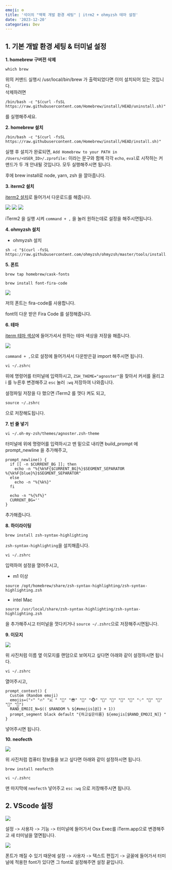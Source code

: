 ```yaml
---
emoji: ⚙️
title: '석이의 "맥북 개발 환경 세팅" | itrm2 + ohmyzsh 테마 설정'
date: '2023-12-20'
categories: Dev
---
```


## 1. 기본 개발 환경 세팅 & 터미널 설정

**1. homebrew 구버전 삭제**

```
which brew
```

위의 커맨드 실행시 /usr/local/bin/brew 가 출력되었다면 이미 설치되어 있는 것입니다.  
삭제하려면

```
/bin/bash -c "$(curl -fsSL https://raw.githubusercontent.com/Homebrew/install/HEAD/uninstall.sh)"
```

를 실행해주세요.

**2. homebrew 설치**

```
/bin/bash -c "$(curl -fsSL https://raw.githubusercontent.com/Homebrew/install/HEAD/install.sh)"
```

실행 후 설치가 완료되면, `Add Homebrew to your PATH in /Users/<USER_ID>/.zprofile:` 이라는 문구와 함께 각각 `echo`, `eval`로 시작하는 커맨드가 두 개 안내될 것입니다. 모두 실행해주시면 됩니다.

후에 brew install로 node, yarn, zsh 을 깔아줍니다.

**3. iterm2 설치**

[iterm2 설치](https://iterm2.com/)로 들어가서 다운로드를 해줍니다.

![](01.png)
![](02.png)
![](03.png)

iTerm2 을 실행 시켜 `command + ,` 을 눌러 원하는데로 설정을 해주시면됩니다.

**4. ohmyzsh 설치**

- ohmyzsh 설치

```
sh -c "$(curl -fsSL https://raw.githubusercontent.com/ohmyzsh/ohmyzsh/master/tools/install.sh)"
```

**5. 폰트**

```
brew tap homebrew/cask-fonts
```

```
brew install font-fira-code
```

![](04.png)

저의 폰트는 fira-code를 사용합니다.

font의 다운 받은 Fira Code 를 설정해줍니다.

**6. 테마**

[iterm 테마 색상](https://iterm2colorschemes.com/)에 들어가셔서 원하는 테마 색상을 저장을 해줍니다.

![](05.png)

`command + ,`으로 설정에 들어가셔서 다운받은걸 import 해주시면 됩니다.

```
vi ~/.zshrc
```

위에 명령어를 터미널에 입력하시고, `ZSH_THEME="agnoster"`을 찾아서 커서를 올리고 i 를 누른후 변경해주고 `esc` 눌러 `:wq` 저장하여 나와줍니다.

설정파일 저장을 다 했으면 iTerm2 를 껏다 켜도 되고,

```
source ~/.zshrc
```

으로 저장해도됩니다.

**7. 빈 줄 넣기**

```
vi ~/.oh-my-zsh/themes/agnoster.zsh-theme
```

터미널에 위에 명령어를 입력하시고 맨 밑으로 내리면 build_prompt 에 prompt_newline 을 추가해주고,

```
prompt_newline() {
  if [[ -n $CURRENT_BG ]]; then
    echo -n "%{%k%F{$CURRENT_BG}%}$SEGMENT_SEPARATOR
%{%k%F{blue}%}$SEGMENT_SEPARATOR"
  else
    echo -n "%{%k%}"
  fi

  echo -n "%{%f%}"
  CURRENT_BG=''
}
```

추가해줍니다.

**8. 하이라이팅**

```
brew install zsh-syntax-highlighting
```

`zsh-syntax-highlighting`을 설치해줍니다.

```
vi ~/.zshrc
```

입력하여 설정을 열어주시고,

- m1 이상

```
source /opt/homebrew/share/zsh-syntax-highlighting/zsh-syntax-highlighting.zsh
```

- intel Mac

```
source /usr/local/share/zsh-syntax-highlighting/zsh-syntax-highlighting.zsh
```

을 추가해주시고 터미널을 껏다키거나 `source ~/.zshrc`으로 저장해주시면됩니다.

**9. 이모지**

![](06.png)

위 사진처럼 이름 옆 이모지를 랜덤으로 보여지고 싶다면 아래와 같이 설정하시면 됩니다.

```
vi ~/.zshrc
```

열어주시고,

```
prompt_context() {
  Custom (Random emoji)
  emojis=("⚡️" "🔥" "🇰 " "👑" "😎" "🐸" "🐵" "🦄" "🌈" "🍻" "🚀" "💡" "🎉" "🔑" "🚦" "🌙")
  RAND_EMOJI_N=$(( $RANDOM % ${#emojis[@]} + 1))
  prompt_segment black default "{하고싶은이름} ${emojis[$RAND_EMOJI_N]} "
}
```

넣어주시면 됩니다.

**10. neofecth**

![](07.png)

위 사진처럼 컴퓨터 정보들을 보고 싶다면 아래와 같이 설정하시면 됩니다.

```
brew install neofecth
```

```
vi ~/.zshrc
```

맨 마지막에 `neofecth` 넣어주고 `esc` `:wq` 으로 저장해주시면 됩니다.

## 2. VScode 설정

![](08.png)

설정 -> 사용자 -> 기능 -> 터미널에 들어가서 Osx Exec를 iTerm.app으로 변경해주고 새 터미널을 열면됩니다.

![](09.png)

폰트가 깨질 수 있기 때문에 설정 -> 사용자 -> 텍스트 편집기 -> 글꼴에 들어가서 터미널에 적용한 font가 있다면 그 font로 설정해주면 설정 끝입니다.

```toc

```
